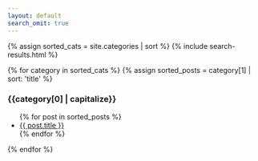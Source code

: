 ```yaml
---
layout: default
search_omit: true
---
```


{% assign sorted_cats = site.categories | sort %}
{% include search-results.html %}

<div id="content-container">
  <div class="row">
  {% for category in sorted_cats %}
    {% assign sorted_posts = category[1] | sort: 'title' %}
    <div class="col-md-6">
      <h3 id="{{category[0] | uri_escape | downcase }}">{{category[0] | capitalize}}</h3>
      <ul>
        {% for post in sorted_posts %}
        <li><a href="{{ site.url }}{{ site.baseurl }}{{ post.url }}">{{ post.title }}</a></li>
        {% endfor %}
      </ul>
    </div>
  {% endfor %}
  </div>
</div>